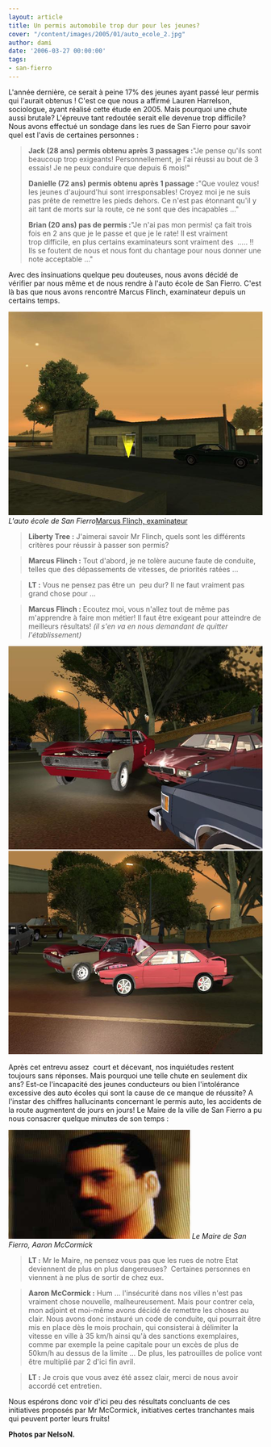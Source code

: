 ```yaml
---
layout: article
title: Un permis automobile trop dur pour les jeunes?
cover: "/content/images/2005/01/auto_ecole_2.jpg"
author: dami
date: '2006-03-27 00:00:00'
tags:
- san-fierro
---
```


L'année dernière, ce serait à peine 17% des jeunes ayant passé leur permis qui l'aurait&nbsp;obtenus ! C'est ce que nous a affirmé Lauren Harrelson, sociologue, ayant réalisé cette étude en 2005. Mais pourquoi une chute aussi brutale? L'épreuve tant redoutée serait elle devenue trop difficile? Nous avons effectué un sondage dans les rues de San Fierro pour savoir quel est l'avis de certaines personnes :

> **Jack (28 ans) permis obtenu après&nbsp;3 passages :**"Je pense qu'ils&nbsp;sont beaucoup trop exigeants! Personnellement, je l'ai réussi au bout de&nbsp;3 essais! Je ne peux conduire que depuis 6 mois!"
> 
> **Danielle (72 ans) permis obtenu après 1 passage :**"Que voulez vous! les jeunes d'aujourd'hui sont irresponsables! Croyez moi je ne suis pas prête de remettre les pieds dehors. Ce n'est pas étonnant qu'il y ait tant de morts sur la route, ce ne sont que des incapables ..."
> 
> **Brian (20 ans) pas de permis :**"Je n'ai pas mon permis! ça fait trois fois en 2 ans que je le passe et que je le rate! Il&nbsp;est vraiment trop&nbsp;difficile, en plus certains examinateurs sont vraiment des&nbsp; ..... !! Ils se foutent de nous et nous font du chantage pour nous donner une note acceptable ..."

Avec des insinuations quelque peu douteuses, nous avons décidé de vérifier par nous même et de&nbsp;nous rendre à l'auto école de San Fierro. C'est là bas que nous avons rencontré Marcus Flinch, examinateur depuis un certains temps.

![L'auto école de San Fierro](/content/images/2005/01/auto_ecole_2.jpg)
_L'auto école de San Fierro_[Marcus Flinch, examinateur](/content/images/2005/01/Flinch_auto__cole.jpg)

> **Liberty Tree :** J'aimerai savoir Mr Flinch, quels sont les différents critères pour réussir à passer son permis?

> **Marcus Flinch :** Tout d'abord, je ne tolère aucune faute de conduite, telles que des dépassements de vitesses, de priorités ratées ...

> **LT :** Vous ne pensez pas être un &nbsp;peu dur? Il ne faut vraiment pas grand chose pour ...

> **Marcus Flinch :** Ecoutez moi, vous n'allez tout de même pas m'apprendre à faire mon métier! Il faut être exigeant pour atteindre de meilleurs résultats! _(il s'en va en nous demandant de quitter l'établissement)_

![](/content/images/2005/01/accident_auto__cole_2.jpg)
![](/content/images/2005/01/accident_auto__cole_4.jpg)

Après cet entrevu&nbsp;assez&nbsp; court et décevant, nos inquiétudes restent toujours sans réponses. Mais pourquoi&nbsp;une telle&nbsp;chute en seulement&nbsp;dix ans?&nbsp;Est-ce l'incapacité des jeunes conducteurs ou bien l'intolérance excessive des auto écoles qui sont la cause de ce manque de réussite? A l'instar des chiffres hallucinants concernant le permis auto, les accidents de la route&nbsp;augmentent de jours en jours!&nbsp;Le Maire de la ville de San Fierro&nbsp;a pu nous&nbsp;consacrer quelque minutes de son temps :

![Le Maire de San Fierro, Aaron McCormick](/content/images/2005/01/maire_san_fierro.jpg)
_Le Maire de San Fierro, Aaron McCormick_

> **LT :** Mr le Maire, ne pensez vous pas que les rues de notre Etat deviennent de plus en plus dangereuses? &nbsp;Certaines personnes en viennent à ne plus de sortir de chez eux.

> **Aaron McCormick :** Hum ... l'insécurité dans nos villes n'est pas vraiment chose nouvelle, malheureusement. Mais pour contrer cela, mon adjoint et moi-même avons décidé de remettre les choses au clair. Nous avons donc instauré un code de conduite, qui pourrait être mis en place dès le mois prochain, qui consisterai à délimiter la vitesse en ville à 35 km/h ainsi qu'à des sanctions&nbsp;exemplaires, comme par exemple la peine capitale pour un excès de plus de 50km/h au dessus de la limite ... De plus, les patrouilles de police&nbsp;vont être multiplié par 2 d'ici&nbsp;fin avril.

> **LT :** Je crois que vous avez été assez clair, merci de nous avoir accordé cet entretien.

Nous espérons donc voir d'ici peu des résultats concluants de ces initiatives proposés par Mr McCormick, initiatives certes tranchantes mais qui peuvent porter leurs fruits!

**Photos&nbsp;par NelsoN.**

<!--kg-card-end: markdown-->
